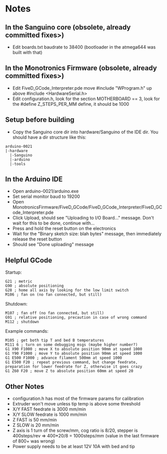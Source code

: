 # Notes

## In the Sanguino core (obsolete, already committed fixes>)
- Edit boards.txt baudrate to 38400 (bootloader in the atmega644 was built with that)

## In the Monotronics Firmware (obsolete, already committed fixes>)
- Edit FiveD_GCode_Interpreter.pde move #include "WProgram.h" up above #include <HardwareSerial.h>
- Edit configuration.h, look for the section MOTHERBOARD == 3, look for the #define Z_STEPS_PER_MM define, it should be 1000 

## Setup before building
- Copy the Sanguino core dir into hardware/Sanguino of the IDE dir. You should have a dir structure like this:
```
arduino-0021
|-hardware
  |-Sanguino
  |-arduino
  |-tools
```

## In the Arduino IDE
- Open arduino-0021/arduino.exe
- Set serial monitor baud to 19200
- Open MonotronicsFirmware/FiveD_GCode/FiveD_GCode_Interpreter/FiveD_GCode_Interpreter.pde
- Click Upload, should see "Uploading to I/O Board..." message. Don't wait for this to be done, continue with...
- Press and hold the reset button on the electronics
- Wait for the "Binary sketch size: blah bytes" message, then immediately release the reset button
- Should see "Done uploading" message


## Helpful GCode
Startup:
```
G21 ; metric
G90 ; absolute positioning
G28 ; home all axis by looking for the low limit switch
M106 ; fan on (no fan connected, but still)
```

Shutdown:
```
M107 ; fan off (no fan connected, but still)
G91 ; relative positioning, precaution in case of wrong command
M112 ; shutdown
```

Example commands:
```
M105 ; get both tip T and bed B temperatures
M111 6 ; turn on some debugging msgs (maybe higher number?)
G1 X90 F1000 ; move X to absolute position 90mm at speed 1000
G1 Y90 F1000 ; move Y to absolute position 90mm at speed 1000
G1 E500 F1000 ; advance filament 500mm at speed 1000
G1 E500 F20 ; repeat previous command, but change feedrate, preparation for lower feedrate for Z, otherwise it goes crazy
G1 Z60 F20 ; move Z to absolute position 60mm at speed 20
```

## Other Notes
- configuration.h has most of the firmware params for calibration
- Extruder won't move unless tip temp is above some threshold
- X/Y FAST feedrate is 3000 mm/min
- X/Y SLOW feedrate is 1000 mm/min
- Z FAST is 50 mm/min
- Z SLOW is 20 mm/min
- Z axis is 1 turn of the screw/mm, cog ratio is 8/20, stepper is 400steps/rev => 400*20/8 = 1000steps/mm (value in the last firmware of 800+ was wrong)
- Power supply needs to be at least 12V 10A with bed and tip

